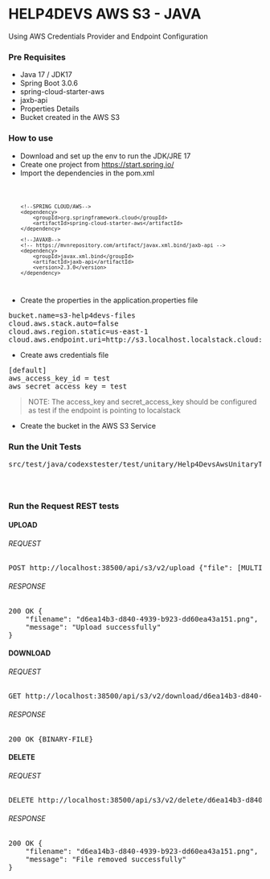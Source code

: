 # HELP4DEVS AWS S3 - JAVA
Using AWS Credentials Provider and Endpoint Configuration

### Pre Requisites

- Java 17 / JDK17
- Spring Boot 3.0.6
- spring-cloud-starter-aws
- jaxb-api
- Properties Details
- Bucket created in the AWS S3

### How to use

- Download and set up the env to run the JDK/JRE 17
- Create one project from https://start.spring.io/
- Import the dependencies in the pom.xml

<code>

		<!--SPRING CLOUD/AWS-->
		<dependency>
			<groupId>org.springframework.cloud</groupId>
			<artifactId>spring-cloud-starter-aws</artifactId>
		</dependency>

		<!--JAVAXB-->
		<!-- https://mvnrepository.com/artifact/javax.xml.bind/jaxb-api -->
		<dependency>
			<groupId>javax.xml.bind</groupId>
			<artifactId>jaxb-api</artifactId>
			<version>2.3.0</version>
		</dependency>

</code>

- Create the properties in the application.properties file

<pre>
bucket.name=s3-help4devs-files
cloud.aws.stack.auto=false
cloud.aws.region.static=us-east-1
cloud.aws.endpoint.uri=http://s3.localhost.localstack.cloud:4566/
</pre>

- Create aws credentials file

<pre>
[default]
aws_access_key_id = test
aws_secret_access_key = test
</pre>

> NOTE: The access_key and secret_access_key should be configured as test if the endpoint is pointing to localstack

- Create the bucket in the AWS S3 Service

### Run the Unit Tests

<pre>
src/test/java/codexstester/test/unitary/Help4DevsAwsUnitaryTests.java
</pre>

<code>

</code>

### Run the Request REST tests

#### UPLOAD

###### REQUEST

<pre>
POST http://localhost:38500/api/s3/v2/upload {"file": [MULTI-PART-FILE]}
</pre>

###### RESPONSE

<pre>
200 OK {
    "filename": "d6ea14b3-d840-4939-b923-dd60ea43a151.png",
    "message": "Upload successfully"
}
</pre>

#### DOWNLOAD

###### REQUEST

<pre>
GET http://localhost:38500/api/s3/v2/download/d6ea14b3-d840-4939-b923-dd60ea43a151.png
</pre>

###### RESPONSE

<pre>
200 OK {BINARY-FILE}
</pre>

#### DELETE

###### REQUEST

<pre>
DELETE http://localhost:38500/api/s3/v2/delete/d6ea14b3-d840-4939-b923-dd60ea43a151.png
</pre>

###### RESPONSE

<pre>
200 OK {
    "filename": "d6ea14b3-d840-4939-b923-dd60ea43a151.png",
    "message": "File removed successfully"
}
</pre>
